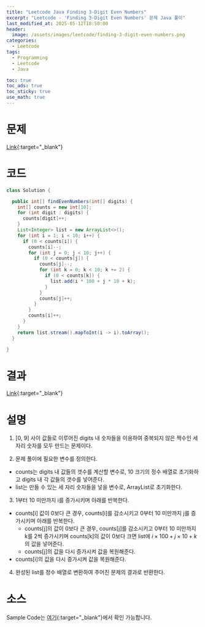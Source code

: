 ```yaml
---
title: "Leetcode Java Finding 3-Digit Even Numbers"
excerpt: "Leetcode - 'Finding 3-Digit Even Numbers' 문제 Java 풀이"
last_modified_at: 2025-05-12T18:50:00
header:
  image: /assets/images/leetcode/finding-3-digit-even-numbers.png
categories:
  - Leetcode
tags:
  - Programming
  - Leetcode
  - Java

toc: true
toc_ads: true
toc_sticky: true
use_math: true
---
```

# 문제
[Link](https://leetcode.com/problems/finding-3-digit-even-numbers/){:target="_blank"}

# 코드
```java
class Solution {

  public int[] findEvenNumbers(int[] digits) {
    int[] counts = new int[10];
    for (int digit : digits) {
      counts[digit]++;
    }
    List<Integer> list = new ArrayList<>();
    for (int i = 1; i < 10; i++) {
      if (0 < counts[i]) {
        counts[i]--;
        for (int j = 0; j < 10; j++) {
          if (0 < counts[j]) {
            counts[j]--;
            for (int k = 0; k < 10; k += 2) {
              if (0 < counts[k]) {
                list.add(i * 100 + j * 10 + k);
              }
            }
            counts[j]++;
          }
        }
        counts[i]++;
      }
    }
    return list.stream().mapToInt(i -> i).toArray();
  }

}
```

# 결과
[Link](https://leetcode.com/problems/finding-3-digit-even-numbers/submissions/1631775997/){:target="_blank"}

# 설명
1. [0, 9] 사이 값들로 이루어진 digits 내 숫자들을 이용하여 중복되지 않은 짝수인 세 자리 숫자를 모두 만드는 문제이다.

2. 문제 풀이에 필요한 변수를 정의한다.
- counts는 digits 내 값들의 갯수를 계산할 변수로, 10 크기의 정수 배열로 초기화하고 digits 내 각 값들의 갯수를 넣어준다.
- list는 만들 수 있는 세 자리 숫자들을 넣을 변수로, ArrayList로 초기화한다.

3. 1부터 10 미만까지 i를 증가시키며 아래를 반복한다.
- counts[i] 값이 0보다 큰 경우, counts[i]를 감소시키고 0부터 10 미만까지 j를 증가시키며 아래를 반복한다.
  - counts[j]의 값이 0보다 큰 경우, counts[j]를 감소시키고 0부터 10 미만까지 k를 2씩 증가시키며 counts[k]의 값이 0보다 크면 list에 $i \times 100 + j \times 10 + k$의 값을 넣어준다.
  - counts[j]의 값을 다시 증가시켜 값을 복원해준다.
- counts[i]의 값을 다시 증가시켜 값을 복원해준다.

4. 완성된 list를 정수 배열로 변환하여 주어진 문제의 결과로 반환한다.

# 소스
Sample Code는 [여기](https://github.com/GracefulSoul/leetcode/blob/master/src/main/java/gracefulsoul/problems/Finding3DigitEvenNumbers.java){:target="_blank"}에서 확인 가능합니다.